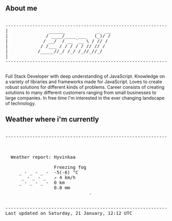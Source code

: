 ## About me

<pre>

--------------------------------------------------------------------------------------
|			    ______            _  __
|			   / ____/____ ___   (_)/ /
|			  / __/  / __ `__ \ / // / 
|			 / /___ / / / / / // // /  
|			/_____//_/ /_/ /_//_//_/   
|                           
--------------------------------------------------------------------------------------

</pre>

Full Stack Developer with deep understanding of JavaScript. Knowledge on a variety of libraries and frameworks made for JavaScript. Loves to create robust solutions for different kinds of problems. Career consists of creating solutions to many different customers ranging from small businesses to large companies. In free time I'm interested in the ever changing landscape of technology. 



## Weather where i'm currently  

<pre>

--------------------------------------------------------------------------------------


 
  Weather report: Hyvinkaa  
    
                  Freezing fog  
     _ - _ - _ -  -5(-6) °C  
      _ - _ - _   ↗ 4 km/h  
     _ - _ - _ -  0 km  
                  0.0 mm  
                               .


--------------------------------------------------------------------------------------
Last updated on Saturday, 21 January, 12:12 UTC
</pre>
